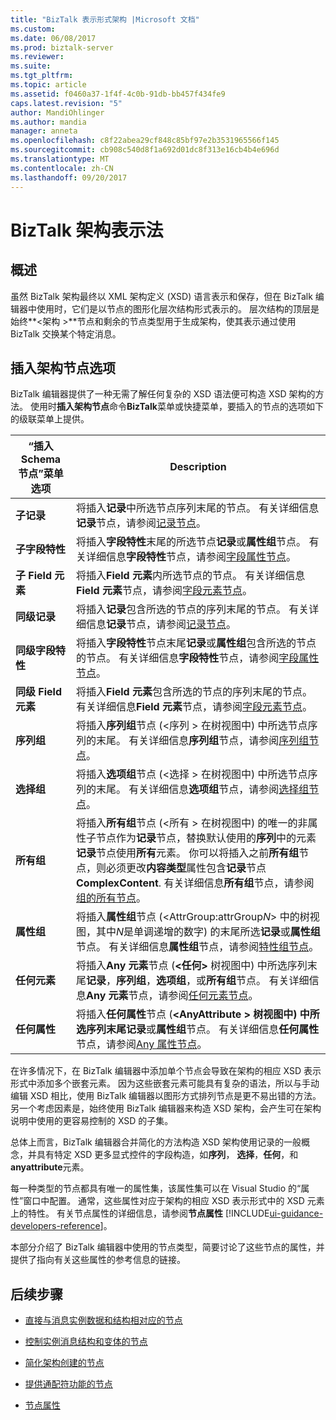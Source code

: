 ```yaml
---
title: "BizTalk 表示形式架构 |Microsoft 文档"
ms.custom: 
ms.date: 06/08/2017
ms.prod: biztalk-server
ms.reviewer: 
ms.suite: 
ms.tgt_pltfrm: 
ms.topic: article
ms.assetid: f0460a37-1f4f-4c0b-91db-bb457f434fe9
caps.latest.revision: "5"
author: MandiOhlinger
ms.author: mandia
manager: anneta
ms.openlocfilehash: c8f22abea29cf848c85bf97e2b3531965566f145
ms.sourcegitcommit: cb908c540d8f1a692d01dc8f313e16cb4b4e696d
ms.translationtype: MT
ms.contentlocale: zh-CN
ms.lasthandoff: 09/20/2017
---
```

# <a name="biztalk-representation-of-schemas"></a>BizTalk 架构表示法

## <a name="overview"></a>概述
虽然 BizTalk 架构最终以 XML 架构定义 (XSD) 语言表示和保存，但在 BizTalk 编辑器中使用时，它们是以节点的图形化层次结构形式表示的。 层次结构的顶层是始终**\<架构 >**节点和剩余的节点类型用于生成架构，使其表示通过使用 BizTalk 交换某个特定消息。  

## <a name="insert-schema-node-options"></a>插入架构节点选项  
 BizTalk 编辑器提供了一种无需了解任何复杂的 XSD 语法便可构造 XSD 架构的方法。 使用时**插入架构节点**命令**BizTalk**菜单或快捷菜单，要插入的节点的选项如下的级联菜单上提供。  
  
|“插入 Schema 节点”菜单选项|Description|  
|------------------------------------|-----------------|  
|**子记录**|将插入**记录**中所选节点序列末尾的节点。 有关详细信息**记录**节点，请参阅[记录节点](../core/record-nodes.md)。|  
|**子字段特性**|将插入**字段特性**末尾的所选节点**记录**或**属性组**节点。 有关详细信息**字段特性**节点，请参阅[字段属性节点](../core/field-attribute-nodes.md)。|  
|**子 Field 元素**|将插入**Field 元素**内所选节点的节点。 有关详细信息**Field 元素**节点，请参阅[字段元素节点](../core/field-element-nodes.md)。|  
|**同级记录**|将插入**记录**包含所选的节点的序列末尾的节点。 有关详细信息**记录**节点，请参阅[记录节点](../core/record-nodes.md)。|  
|**同级字段特性**|将插入**字段特性**节点末尾**记录**或**属性组**包含所选的节点的节点。 有关详细信息**字段特性**节点，请参阅[字段属性节点](../core/field-attribute-nodes.md)。|  
|**同级 Field 元素**|将插入**Field 元素**包含所选的节点的序列末尾的节点。 有关详细信息**Field 元素**节点，请参阅[字段元素节点](../core/field-element-nodes.md)。|  
|**序列组**|将插入**序列组**节点 (\<序列 > 在树视图中) 中所选节点序列的末尾。 有关详细信息**序列组**节点，请参阅[序列组节点](../core/sequence-group-nodes.md)。|  
|**选择组**|将插入**选项组**节点 (\<选择 > 在树视图中) 中所选节点序列的末尾。 有关详细信息**选项组**节点，请参阅[选择组节点](../core/choice-group-nodes.md)。|  
|**所有组**|将插入**所有组**节点 (\<所有 > 在树视图中) 的唯一的非属性子节点作为**记录**节点，替换默认使用的**序列**中的元素**记录**节点使用**所有**元素。 你可以将插入之前**所有组**节点，则必须更改**内容类型**属性包含**记录**节点**ComplexContent**. 有关详细信息**所有组**节点，请参阅[组的所有节点](../core/all-group-nodes.md)。|  
|**属性组**|将插入**属性组**节点 (\<AttrGroup:attrGroup*N*> 中的树视图，其中*N*是单调递增的数字) 的末尾所选**记录**或**属性组**节点。 有关详细信息**属性组**节点，请参阅[特性组节点](../core/attribute-group-nodes.md)。|  
|**任何元素**|将插入**Any 元素**节点 (**\<**任何**>** 树视图中) 中所选序列末尾**记录**，**序列组**，**选项组**，或**所有组**节点。 有关详细信息**Any 元素**节点，请参阅[任何元素节点](../core/any-element-nodes.md)。|  
|**任何属性**|将插入**任何属性**节点 (**\<**AnyAttribute **>** 树视图中) 中所选序列末尾**记录**或**属性组**节点。 有关详细信息**任何属性**节点，请参阅[Any 属性节点](../core/any-attribute-nodes.md)。|  
  
 在许多情况下，在 BizTalk 编辑器中添加单个节点会导致在架构的相应 XSD 表示形式中添加多个嵌套元素。 因为这些嵌套元素可能具有复杂的语法，所以与手动编辑 XSD 相比，使用 BizTalk 编辑器以图形方式排列节点是更不易出错的方法。 另一个考虑因素是，始终使用 BizTalk 编辑器来构造 XSD 架构，会产生可在架构说明中使用的更容易控制的 XSD 的子集。  
  
 总体上而言，BizTalk 编辑器合并简化的方法构造 XSD 架构使用记录的一般概念，并具有特定 XSD 更多显式控件的字段构造，如**序列**， **选择**，**任何**，和**anyattribute**元素。  
  
 每一种类型的节点都具有唯一的属性集，该属性集可以在 Visual Studio 的“属性”窗口中配置。 通常，这些属性对应于架构的相应 XSD 表示形式中的 XSD 元素上的特性。 有关节点属性的详细信息，请参阅**节点属性** [!INCLUDE[ui-guidance-developers-reference](../includes/ui-guidance-developers-reference.md)]。
  
 本部分介绍了 BizTalk 编辑器中使用的节点类型，简要讨论了这些节点的属性，并提供了指向有关这些属性的参考信息的链接。  
  
## <a name="next-steps"></a>后续步骤
  
-   [直接与消息实例数据和结构相对应的节点](../core/nodes-that-correspond-directly-to-message-instance-data-and-structure.md)  
  
-   [控制实例消息结构和变体的节点](../core/nodes-that-control-instance-message-structure-and-variations.md)  
  
-   [简化架构创建的节点](../core/nodes-that-simplify-schema-creation.md)  
  
-   [提供通配符功能的节点](../core/nodes-that-provide-wildcard-capabilities.md)  
  
-   [节点属性](../core/node-properties.md)